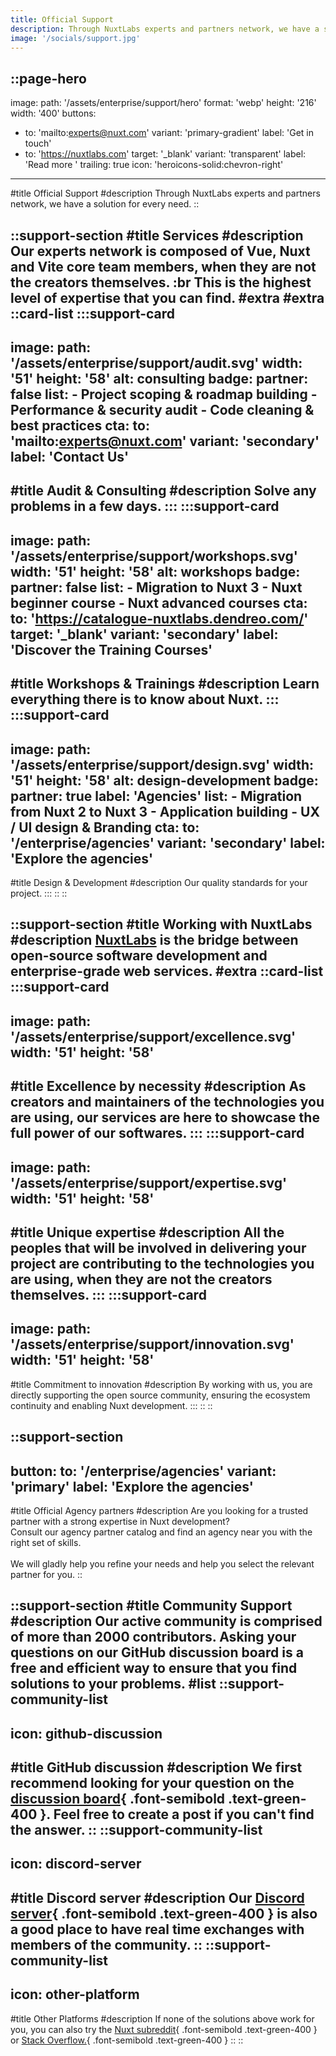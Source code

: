 ```yaml
---
title: Official Support
description: Through NuxtLabs experts and partners network, we have a solution for every need.
image: '/socials/support.jpg'
---
```


::page-hero
---
image:
  path: '/assets/enterprise/support/hero'
  format: 'webp'
  height: '216'
  width: '400'
buttons:
  - to: 'mailto:experts@nuxt.com'
    variant: 'primary-gradient'
    label: 'Get in touch'
  - to: 'https://nuxtlabs.com'
    target: '_blank'
    variant: 'transparent'
    label: 'Read more '
    trailing: true
    icon: 'heroicons-solid:chevron-right'
---
#title
Official Support
#description
Through NuxtLabs experts and partners network, we have a solution for every need.
::

::support-section
#title
Services
#description
Our experts network is composed of Vue, Nuxt and Vite core team members, when they are not the creators themselves. :br **This is the highest level of expertise that you can find.**
#extra
#extra
::card-list
  :::support-card
  ---
  image:
    path: '/assets/enterprise/support/audit.svg'
    width: '51'
    height: '58'
    alt: consulting
  badge:
    partner: false
  list:
    - Project scoping & roadmap building
    - Performance & security audit
    - Code cleaning & best practices
  cta:
    to: 'mailto:experts@nuxt.com'
    variant: 'secondary'
    label: 'Contact Us'
  ---
  #title
  Audit & Consulting
  #description
  Solve any problems in a few days.
  :::
  :::support-card
  ---
  image:
    path: '/assets/enterprise/support/workshops.svg'
    width: '51'
    height: '58'
    alt: workshops
  badge:
    partner: false
  list:
    - Migration to Nuxt 3
    - Nuxt beginner course
    - Nuxt advanced courses
  cta:
    to: 'https://catalogue-nuxtlabs.dendreo.com/'
    target: '_blank'
    variant: 'secondary'
    label: 'Discover the Training Courses'
  ---
  #title
  Workshops & Trainings
  #description
  Learn everything there is to know about Nuxt.
  :::
  :::support-card
  ---
  image:
    path: '/assets/enterprise/support/design.svg'
    width: '51'
    height: '58'
    alt: design-development
  badge:
    partner: true
    label: 'Agencies'
  list:
    - Migration from Nuxt 2 to Nuxt 3
    - Application building
    - UX / UI design & Branding
  cta:
    to: '/enterprise/agencies'
    variant: 'secondary'
    label: 'Explore the agencies'
  ---
  #title
  Design & Development
  #description
  Our quality standards for your project.
  :::
::
::

::support-section
#title
Working with NuxtLabs
#description
[NuxtLabs](https://nuxtlabs.com) is the bridge between open-source software development and enterprise-grade web services.
#extra
::card-list
  :::support-card
  ---
  image:
    path: '/assets/enterprise/support/excellence.svg'
    width: '51'
    height: '58'
  ---
  #title
  Excellence by necessity
  #description
  As creators and maintainers of the technologies you are using, our services are here to showcase the full power of our softwares.
  :::
  :::support-card
  ---
  image:
    path: '/assets/enterprise/support/expertise.svg'
    width: '51'
    height: '58'
  ---
  #title
  Unique expertise
  #description
  All the peoples that will be involved in delivering your project are contributing to the technologies you are using, when they are not the creators themselves.
  :::
  :::support-card
  ---
  image:
    path: '/assets/enterprise/support/innovation.svg'
    width: '51'
    height: '58'
  ---
  #title
  Commitment to innovation
  #description
  By working with us, you are directly supporting the open source community, ensuring the ecosystem continuity and enabling Nuxt development.
  :::
::
::

::support-section
---
button:
  to: '/enterprise/agencies'
  variant: 'primary'
  label: 'Explore the agencies'
---
#title
Official Agency partners
#description
Are you looking for a trusted partner with a strong expertise in Nuxt development?<br>
Consult our agency partner catalog and find an agency near you with the right set of skills.
<br><br>
We will gladly help you refine your needs and help you select the relevant partner for you.
::

::support-section
#title
Community Support
#description
Our active community is comprised of more than 2000 contributors. Asking your questions on our GitHub discussion board is a free and efficient way to ensure that you find solutions to your problems.
#list
::support-community-list
---
icon: github-discussion
---
#title
GitHub discussion
#description
We first recommend looking for your question on the [discussion board](https://github.com/nuxt/nuxt/discussions){ .font-semibold .text-green-400 }. Feel free to create a post if you can't find the answer.
::
::support-community-list
---
icon: discord-server
---
#title
Discord server
#description
Our [Discord server](https://discord.com/invite/nuxt-473401852243869706){ .font-semibold .text-green-400 } is also a good place to have real time exchanges with members of the community.
::
::support-community-list
---
icon: other-platform
---
#title
Other Platforms
#description
If none of the solutions above work for you, you can also try the [Nuxt subreddit](https://www.reddit.com/r/Nuxt/){ .font-semibold .text-green-400 } or [Stack Overflow.](https://stackoverflow.com/questions/tagged/nuxt.js?tab=Newest){ .font-semibold .text-green-400 }
::
::
